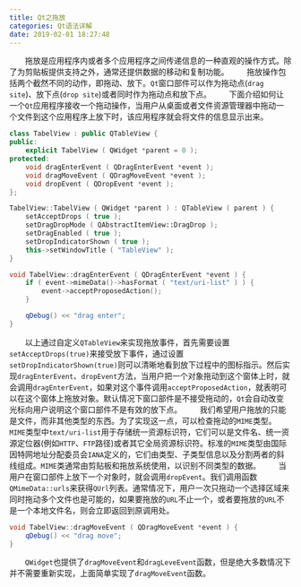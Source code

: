 ```yaml
---
title: Qt之拖放
categories: Qt语法详解
date: 2019-02-01 18:27:48
---
```

&emsp;&emsp;拖放是应用程序内或者多个应用程序之间传递信息的一种直观的操作方式。除了为剪贴板提供支持之外，通常还提供数据的移动和复制功能。<!--more-->
&emsp;&emsp;拖放操作包括两个截然不同的动作，即拖动、放下。`Qt`窗口部件可以作为拖动点(`drag site`)、放下点(`drop site`)或者同时作为拖动点和放下点。
&emsp;&emsp;下面介绍如何让一个`Qt`应用程序接收一个拖动操作，当用户从桌面或者文件资源管理器中拖动一个文件到这个应用程序上放下时，该应用程序就会将文件的信息显示出来。

``` cpp
class TabelView : public QTableView {
public:
    explicit TabelView ( QWidget *parent = 0 );
protected:
    void dragEnterEvent ( QDragEnterEvent *event );
    void dragMoveEvent ( QDragMoveEvent *event );
    void dropEvent ( QDropEvent *event );
};

TabelView::TabelView ( QWidget *parent ) : QTableView ( parent ) {
    setAcceptDrops ( true );
    setDragDropMode ( QAbstractItemView::DragDrop );
    setDragEnabled ( true );
    setDropIndicatorShown ( true );
    this->setWindowTitle ( "TableView" );
}

void TabelView::dragEnterEvent ( QDragEnterEvent *event ) {
    if ( event->mimeData()->hasFormat ( "text/uri-list" ) ) {
        event->acceptProposedAction();
    }

    qDebug() << "drag enter";
}
```

&emsp;&emsp;以上通过自定义`QTableView`来实现拖放事件，首先需要设置`setAcceptDrops(true)`来接受放下事件，通过设置`setDropIndicatorShown(true)`则可以清晰地看到放下过程中的图标指示。然后实现`dragEnterEvent`、`dropEvent`方法，当用户把一个对象拖动到这个窗体上时，就会调用`dragEnterEvent`，如果对这个事件调用`acceptProposedAction`，就表明可以在这个窗体上拖放对象。默认情况下窗口部件是不接受拖动的，`Qt`会自动改变光标向用户说明这个窗口部件不是有效的放下点。
&emsp;&emsp;我们希望用户拖放的只能是文件，而非其他类型的东西。为了实现这一点，可以检查拖动的`MIME`类型。`MIME`类型中`text/uri-list`用于存储统一资源标识符，它们可以是文件名、统一资源定位器(例如`HTTP`、`FTP`路径)或者其它全局资源标识符。标准的`MIME`类型由国际因特网地址分配委员会`IANA`定义的，它们由类型、子类型信息以及分割两者的斜线组成。`MIME`类通常由剪贴板和拖放系统使用，以识别不同类型的数据。
&emsp;&emsp;当用户在窗口部件上放下一个对象时，就会调用`dropEvent`。我们调用函数`QMimeData::urls`来获得`QUrl`列表。通常情况下，用户一次只拖动一个选择区域来同时拖动多个文件也是可能的，如果要拖放的`URL`不止一个，或者要拖放的`URL`不是一个本地文件名，则会立即返回到原调用处。

``` cpp
void TabelView::dragMoveEvent ( QDragMoveEvent *event ) {
    qDebug() << "drag move";
}
```

&emsp;&emsp;`QWidget`也提供了`dragMoveEvent`和`dragLeveEvent`函数，但是绝大多数情况下并不需要重新实现，上面简单实现了`dragMoveEvent`函数。